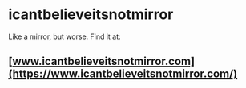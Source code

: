 # icantbelieveitsnotmirror
Like a mirror, but worse. Find it at:

[www.icantbelieveitsnotmirror.com](https://www.icantbelieveitsnotmirror.com/)
-------------------------------------------------------------------------------
